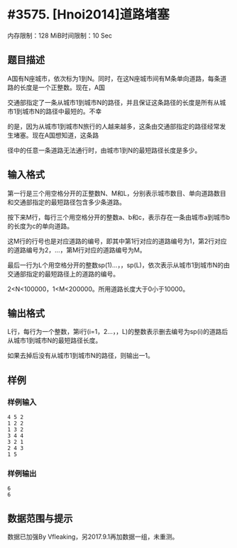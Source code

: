 # #3575. [Hnoi2014]道路堵塞

内存限制：128 MiB时间限制：10 Sec

## 题目描述

A国有N座城市，依次标为1到N。同时，在这N座城市间有M条单向道路，每条道路的长度是一个正整数。现在，A国

交通部指定了一条从城市1到城市N的路径，并且保证这条路径的长度是所有从城市1到城市N的路径中最短的。不幸

的是，因为从城市1到城市N旅行的人越来越多，这条由交通部指定的路径经常发生堵塞。现在A国想知道，这条路

径中的任意一条道路无法通行时，由城市1到N的最短路径长度是多少。

## 输入格式

第一行是三个用空格分开的正整数N、M和L，分别表示城市数目、单向道路数目和交通部指定的最短路径包含多少条道路。

按下来M行，每行三个用空格分开的整数a、b和c，表示存在一条由城市a到城市b的长度为c的单向道路。

这M行的行号也是对应道路的编号，即其中第1行对应的道路编号为1，第2行对应的道路编号为2，&hellip;，第M行对应的道路编号为M。

最后一行为L个用空格分开的整数sp(1)&hellip;，，sp(L)，依次表示从城市1到城市N的由交通部指定的最短路径上的道路的编号。

2<N<100000，1<M<200000。所用道路长度大于0小于10000。

## 输出格式

L行，每行为一个整数，第i行(i=1，2&hellip;，，L)的整数表示删去编号为sp(i)的道路后从城市1到城市N的最短路径长度。

如果去掉后没有从城市1到城市N的路径，则输出一1。

## 样例

### 样例输入

    
    4 5 2
    1 2 2
    1 3 2
    3 4 4
    3 2 1
    2 4 3
    1 5
    
    

### 样例输出

    
    6
    6
    
    

## 数据范围与提示

数据已加强By Vfleaking，另2017.9.1再加数据一组，未重测。
